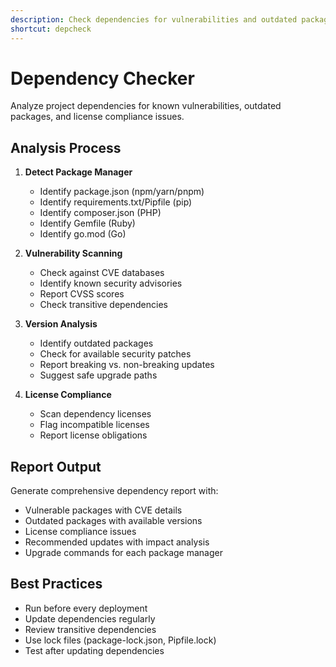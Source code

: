 ```yaml
---
description: Check dependencies for vulnerabilities and outdated packages
shortcut: depcheck
---
```


# Dependency Checker

Analyze project dependencies for known vulnerabilities, outdated packages, and license compliance issues.

## Analysis Process

1. **Detect Package Manager**
   - Identify package.json (npm/yarn/pnpm)
   - Identify requirements.txt/Pipfile (pip)
   - Identify composer.json (PHP)
   - Identify Gemfile (Ruby)
   - Identify go.mod (Go)

2. **Vulnerability Scanning**
   - Check against CVE databases
   - Identify known security advisories
   - Report CVSS scores
   - Check transitive dependencies

3. **Version Analysis**
   - Identify outdated packages
   - Check for available security patches
   - Report breaking vs. non-breaking updates
   - Suggest safe upgrade paths

4. **License Compliance**
   - Scan dependency licenses
   - Flag incompatible licenses
   - Report license obligations

## Report Output

Generate comprehensive dependency report with:
- Vulnerable packages with CVE details
- Outdated packages with available versions
- License compliance issues
- Recommended updates with impact analysis
- Upgrade commands for each package manager

## Best Practices

- Run before every deployment
- Update dependencies regularly
- Review transitive dependencies
- Use lock files (package-lock.json, Pipfile.lock)
- Test after updating dependencies
